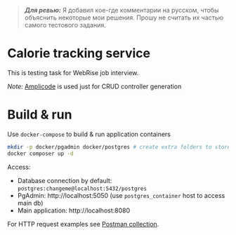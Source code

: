 > **_Для ревью:_** Я добавил кое-где комментарии на русском, чтобы объяснить некоторые мои решения. Прошу не считать их частью самого тестового задания.

# Calorie tracking service
This is testing task for WebRise job interview.

*Note:* [Amplicode](https://amplicode.ru/) is used just for CRUD controller generation

# Build & run

Use `docker-compose` to build & run application containers

```bash
mkdir -p docker/pgadmin docker/postgres # create extra folders to store database data
docker composer up -d
```

Access:
- Database connection by default: `postgres:changeme@localhost:5432/postgres`
- PgAdmin: http://localhost:5050 (use `postgres_container` host to access main db)
- Main application: http://localhost:8080

For HTTP request examples see [Postman collection](WebRise.postman_collection.json).
